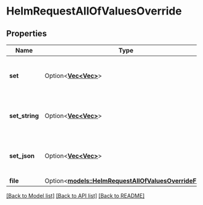 # HelmRequestAllOfValuesOverride

## Properties

Name | Type | Description | Notes
------------ | ------------- | ------------- | -------------
**set** | Option<[**Vec<Vec<String>>**](Vec.md)> | The input is in json array format: [ [$KEY,$VALUE], [...] ] | [optional]
**set_string** | Option<[**Vec<Vec<String>>**](Vec.md)> | The input is in json array format: [ [$KEY,$VALUE], [...] ] | [optional]
**set_json** | Option<[**Vec<Vec<String>>**](Vec.md)> | The input is in json array format: [ [$KEY,$VALUE], [...] ] | [optional]
**file** | Option<[**models::HelmRequestAllOfValuesOverrideFile**](HelmRequest_allOf_values_override_file.md)> |  | [optional]

[[Back to Model list]](../README.md#documentation-for-models) [[Back to API list]](../README.md#documentation-for-api-endpoints) [[Back to README]](../README.md)


